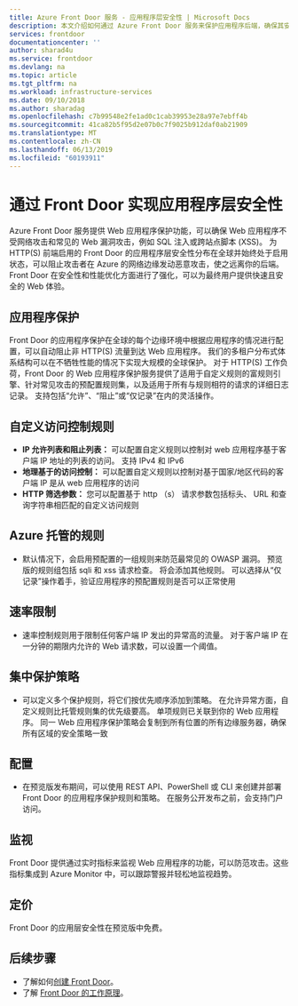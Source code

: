 ```yaml
---
title: Azure Front Door 服务 - 应用程序层安全性 | Microsoft Docs
description: 本文介绍如何通过 Azure Front Door 服务来保护应用程序后端，确保其安全性
services: frontdoor
documentationcenter: ''
author: sharad4u
ms.service: frontdoor
ms.devlang: na
ms.topic: article
ms.tgt_pltfrm: na
ms.workload: infrastructure-services
ms.date: 09/10/2018
ms.author: sharadag
ms.openlocfilehash: c7b99548e2fe1ad0c1cab39953e28a97e7ebff4b
ms.sourcegitcommit: 41ca82b5f95d2e07b0c7f9025b912daf0ab21909
ms.translationtype: MT
ms.contentlocale: zh-CN
ms.lasthandoff: 06/13/2019
ms.locfileid: "60193911"
---
```

# <a name="application-layer-security-with-front-door"></a>通过 Front Door 实现应用程序层安全性
Azure Front Door 服务提供 Web 应用程序保护功能，可以确保 Web 应用程序不受网络攻击和常见的 Web 漏洞攻击，例如 SQL 注入或跨站点脚本 (XSS)。 为 HTTP(S) 前端启用的 Front Door 的应用程序层安全性分布在全球并始终处于启用状态，可以阻止攻击者在 Azure 的网络边缘发动恶意攻击，使之远离你的后端。 Front Door 在安全性和性能优化方面进行了强化，可以为最终用户提供快速且安全的 Web 体验。

## <a name="application-protection"></a>应用程序保护
Front Door 的应用程序保护在全球的每个边缘环境中根据应用程序的情况进行配置，可以自动阻止非 HTTP(S) 流量到达 Web 应用程序。 我们的多租户分布式体系结构可以在不牺牲性能的情况下实现大规模的全球保护。 对于 HTTP(S) 工作负荷，Front Door 的 Web 应用程序保护服务提供了适用于自定义规则的富规则引擎、针对常见攻击的预配置规则集，以及适用于所有与规则相符的请求的详细日志记录。 支持包括“允许”、“阻止”或“仅记录”在内的灵活操作。

## <a name="custom-access-control-rules"></a>自定义访问控制规则
- **IP 允许列表和阻止列表：** 可以配置自定义规则以控制对 web 应用程序基于客户端 IP 地址的列表的访问。 支持 IPv4 和 IPv6
- **地理基于的访问控制：** 可以配置自定义规则以控制对基于国家/地区代码的客户端 IP 是从 web 应用程序的访问
- **HTTP 筛选参数：** 您可以配置基于 http （s） 请求参数包括标头、 URL 和查询字符串相匹配的自定义访问规则

## <a name="azure-managed-rules"></a>Azure 托管的规则
- 默认情况下，会启用预配置的一组规则来防范最常见的 OWASP 漏洞。 预览版的规则组包括 sqli 和 xss 请求检查。 将会添加其他规则。 可以选择从“仅记录”操作着手，验证应用程序的预配置规则是否可以正常使用 

## <a name="rate-limiting"></a>速率限制
- 速率控制规则用于限制任何客户端 IP 发出的异常高的流量。  对于客户端 IP 在一分钟的期限内允许的 Web 请求数，可以设置一个阈值。

## <a name="centralized-protection-policy"></a>集中保护策略
- 可以定义多个保护规则，将它们按优先顺序添加到策略。 在允许异常方面，自定义规则比托管规则集的优先级要高。 单项规则已关联到你的 Web 应用程序。  同一 Web 应用程序保护策略会复制到所有位置的所有边缘服务器，确保所有区域的安全策略一致

## <a name="configuration"></a>配置
- 在预览版发布期间，可以使用 REST API、PowerShell 或 CLI 来创建并部署 Front Door 的应用程序保护规则和策略。 在服务公开发布之前，会支持门户访问。 


## <a name="monitoring"></a>监视
Front Door 提供通过实时指标来监视 Web 应用程序的功能，可以防范攻击。这些指标集成到 Azure Monitor 中，可以跟踪警报并轻松地监视趋势。

## <a name="pricing"></a>定价
Front Door 的应用层安全性在预览版中免费。


## <a name="next-steps"></a>后续步骤

- 了解如何[创建 Front Door](quickstart-create-front-door.md)。
- 了解 [Front Door 的工作原理](front-door-routing-architecture.md)。
